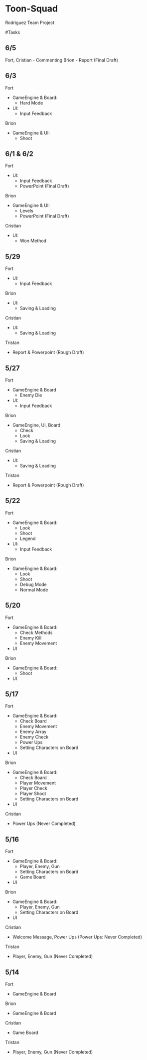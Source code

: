 # Toon-Squad
Rodriguez Team Project

#Tasks

6/5
-
Fort, Cristian - Commenting
Brion - Report (Final Draft)

6/3
-
Fort 
- GameEngine & Board:
     - Hard Mode
- UI:
     - Input Feedback

Brion 
- GameEngine & UI:
     - Shoot

6/1 & 6/2
-

Fort
- UI:
     - Input Feedback
     - PowerPoint (Final Draft)

Brion
- GameEngine & UI:
     - Levels
     - PowerPoint (Final Draft)

Cristian
- UI:
     - Won Method

5/29
-

Fort
- UI:
     - Input Feedback

Brion
- UI:
     - Saving & Loading

Cristian
- UI:
     - Saving & Loading

Tristan
- Report & Powerpoint (Rough Draft)

5/27
-

Fort
- GameEngine & Board
     - Enemy Die
- UI:
     - Input Feedback

Brion
- GameEngine, UI, Board
     - Check
     - Look
     - Saving & Loading

Cristian 
- UI:
     - Saving & Loading

Tristan
- Report & Powerpoint (Rough Draft)

5/22
-

Fort
- GameEngine & Board:
     - Look
     - Shoot
     - Legend
- UI:
     - Input Feedback

Brion
- GameEngine & Board:
     - Look
     - Shoot
     - Debug Mode
     - Normal Mode

5/20
-

Fort
- GameEngine & Board:
     - Check Methods
     - Enemy Kill
     - Enemy Movement
- UI

Brion
- GameEngine & Board:
     - Shoot
- UI

5/17
-

Fort
- GameEngine & Board:
     - Check Board
     - Enemy Movement
     - Enemy Array
     - Enemy Check
     - Power Ups
     - Setting Characters on Board
- UI

Brion
- GameEngine & Board:
     - Check Board
     - Player Movement
     - Player Check
     - Player Shoot
     - Setting Characters on Board
- UI

Cristian
- Power Ups (Never Completed)

5/16
-

Fort
- GameEngine & Board:
     - Player, Enemy, Gun
     - Setting Characters on Board
     - Game Board
- UI

Brion
- GameEngine & Board:
     - Player, Enemy, Gun
     - Setting Characters on Board
- UI

Cristian
- Welcome Message, Power Ups (Power Ups: Never Completed)

Tristan
- Player, Enemy, Gun (Never Completed)

5/14
-

Fort
- GameEngine & Board

Brion
- GameEngine & Board

Cristian
- Game Board

Tristan
- Player, Enemy, Gun (Never Completed)
